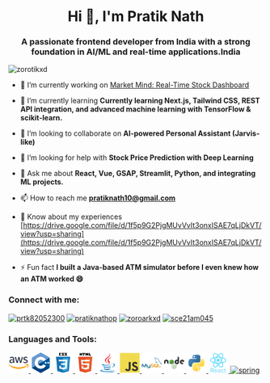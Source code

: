 <h1 align="center">Hi 👋, I'm Pratik Nath</h1>
<h3 align="center">A passionate frontend developer from India with a strong foundation in AI/ML and real-time applications.India</h3>

<p align="left"> <img src="https://komarev.com/ghpvc/?username=zorotikxd&label=Profile%20views&color=0e75b6&style=flat" alt="zorotikxd" /> </p>

- 🔭 I’m currently working on [Market Mind: Real-Time Stock Dashboard](https://github.com/zorotikXD/Market-Mind)

- 🌱 I’m currently learning **Currently learning Next.js, Tailwind CSS, REST API integration, and advanced machine learning with TensorFlow & scikit-learn.**

- 👯 I’m looking to collaborate on **AI-powered Personal Assistant (Jarvis-like)**

- 🤝 I’m looking for help with **Stock Price Prediction with Deep Learning**

- 💬 Ask me about **React, Vue, GSAP, Streamlit, Python, and integrating ML projects.**

- 📫 How to reach me **pratiknath10@gmail.com**

- 📄 Know about my experiences [https://drive.google.com/file/d/1f5p9G2PjgMUvVvIt3onxISAE7qLjDkVT/view?usp=sharing](https://drive.google.com/file/d/1f5p9G2PjgMUvVvIt3onxISAE7qLjDkVT/view?usp=sharing)

- ⚡ Fun fact **I built a Java-based ATM simulator before I even knew how an ATM worked 😄**

<h3 align="left">Connect with me:</h3>
<p align="left">
<a href="https://twitter.com/prtk82052300" target="blank"><img align="center" src="https://raw.githubusercontent.com/rahuldkjain/github-profile-readme-generator/master/src/images/icons/Social/twitter.svg" alt="prtk82052300" height="30" width="40" /></a>
<a href="https://linkedin.com/in/pratiknathop" target="blank"><img align="center" src="https://raw.githubusercontent.com/rahuldkjain/github-profile-readme-generator/master/src/images/icons/Social/linked-in-alt.svg" alt="pratiknathop" height="30" width="40" /></a>
<a href="https://instagram.com/zoroarkxd" target="blank"><img align="center" src="https://raw.githubusercontent.com/rahuldkjain/github-profile-readme-generator/master/src/images/icons/Social/instagram.svg" alt="zoroarkxd" height="30" width="40" /></a>
<a href="https://www.hackerrank.com/sce21am045" target="blank"><img align="center" src="https://raw.githubusercontent.com/rahuldkjain/github-profile-readme-generator/master/src/images/icons/Social/hackerrank.svg" alt="sce21am045" height="30" width="40" /></a>
</p>

<h3 align="left">Languages and Tools:</h3>
<p align="left"> <a href="https://aws.amazon.com" target="_blank" rel="noreferrer"> <img src="https://raw.githubusercontent.com/devicons/devicon/master/icons/amazonwebservices/amazonwebservices-original-wordmark.svg" alt="aws" width="40" height="40"/> </a> <a href="https://www.w3schools.com/cpp/" target="_blank" rel="noreferrer"> <img src="https://raw.githubusercontent.com/devicons/devicon/master/icons/cplusplus/cplusplus-original.svg" alt="cplusplus" width="40" height="40"/> </a> <a href="https://www.w3schools.com/css/" target="_blank" rel="noreferrer"> <img src="https://raw.githubusercontent.com/devicons/devicon/master/icons/css3/css3-original-wordmark.svg" alt="css3" width="40" height="40"/> </a> <a href="https://www.w3.org/html/" target="_blank" rel="noreferrer"> <img src="https://raw.githubusercontent.com/devicons/devicon/master/icons/html5/html5-original-wordmark.svg" alt="html5" width="40" height="40"/> </a> <a href="https://www.java.com" target="_blank" rel="noreferrer"> <img src="https://raw.githubusercontent.com/devicons/devicon/master/icons/java/java-original.svg" alt="java" width="40" height="40"/> </a> <a href="https://developer.mozilla.org/en-US/docs/Web/JavaScript" target="_blank" rel="noreferrer"> <img src="https://raw.githubusercontent.com/devicons/devicon/master/icons/javascript/javascript-original.svg" alt="javascript" width="40" height="40"/> </a> <a href="https://www.mysql.com/" target="_blank" rel="noreferrer"> <img src="https://raw.githubusercontent.com/devicons/devicon/master/icons/mysql/mysql-original-wordmark.svg" alt="mysql" width="40" height="40"/> </a> <a href="https://nodejs.org" target="_blank" rel="noreferrer"> <img src="https://raw.githubusercontent.com/devicons/devicon/master/icons/nodejs/nodejs-original-wordmark.svg" alt="nodejs" width="40" height="40"/> </a> <a href="https://www.python.org" target="_blank" rel="noreferrer"> <img src="https://raw.githubusercontent.com/devicons/devicon/master/icons/python/python-original.svg" alt="python" width="40" height="40"/> </a> <a href="https://reactjs.org/" target="_blank" rel="noreferrer"> <img src="https://raw.githubusercontent.com/devicons/devicon/master/icons/react/react-original-wordmark.svg" alt="react" width="40" height="40"/> </a> <a href="https://spring.io/" target="_blank" rel="noreferrer"> <img src="https://www.vectorlogo.zone/logos/springio/springio-icon.svg" alt="spring" width="40" height="40"/> </a> </p>
